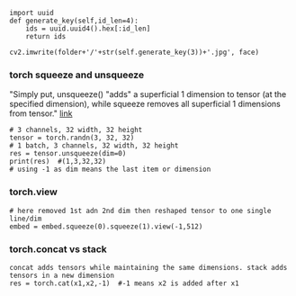 ```
import uuid
def generate_key(self,id_len=4):
    ids = uuid.uuid4().hex[:id_len]
    return ids
```

```
cv2.imwrite(folder+'/'+str(self.generate_key(3))+'.jpg', face)
```

### torch squeeze and unsqueeze
"Simply put, unsqueeze() "adds" a superficial 1 dimension to tensor (at the specified dimension), while squeeze removes all superficial 1 dimensions from tensor." [link](https://stackoverflow.com/questions/61598771/pytorch-squeeze-and-unsqueeze)

```
# 3 channels, 32 width, 32 height
tensor = torch.randn(3, 32, 32)
# 1 batch, 3 channels, 32 width, 32 height
res = tensor.unsqueeze(dim=0)
print(res)  #(1,3,32,32)
# using -1 as dim means the last item or dimension

```
### torch.view
```
# here removed 1st adn 2nd dim then reshaped tensor to one single line/dim
embed = embed.squeeze(0).squeeze(1).view(-1,512)
```

### torch.concat vs stack
```
concat adds tensors while maintaining the same dimensions. stack adds tensors in a new dimension
res = torch.cat(x1,x2,-1)  #-1 means x2 is added after x1

```